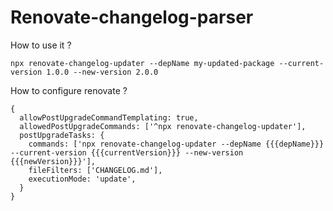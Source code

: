 # Renovate-changelog-parser

How to use it ?
```
npx renovate-changelog-updater --depName my-updated-package --current-version 1.0.0 --new-version 2.0.0
```

How to configure renovate ?
```
{
  allowPostUpgradeCommandTemplating: true,
  allowedPostUpgradeCommands: ['^npx renovate-changelog-updater'],
  postUpgradeTasks: {
    commands: ['npx renovate-changelog-updater --depName {{{depName}}} --current-version {{{currentVersion}}} --new-version {{{newVersion}}}'],
    fileFilters: ['CHANGELOG.md'],
    executionMode: 'update',
  }
}
```